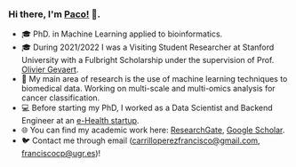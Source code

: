 ### Hi there, I'm [Paco!](https://pacocp.es) 👋.  

- 🎓 PhD. in Machine Learning applied to bioinformatics.
- 🎓 During 2021/2022 I was a Visiting Student Researcher at Stanford University with a Fulbright Scholarship under the supervision of Prof. [Olivier Gevaert](https://profiles.stanford.edu/olivier-gevaert).
- 🧬 My main area of research is the use of machine learning techniques to biomedical data. Working on multi-scale and multi-omics analysis for cancer classification.
- 💻 Before starting my PhD, I worked as a Data Scientist and Backend Engineer at an [e-Health startup](https://www.mdurance.eu/).
- 🌐 You can find my academic work here: [ResearchGate](https://www.researchgate.net/profile/Francisco_Carrillo-Perez), [Google Scholar](https://scholar.google.com/citations?user=KqHbnTkAAAAJ&hl=en).
- 🐦 Contact me through email (carrilloperezfrancisco@gmail.com, franciscocp@ugr.es)! 

